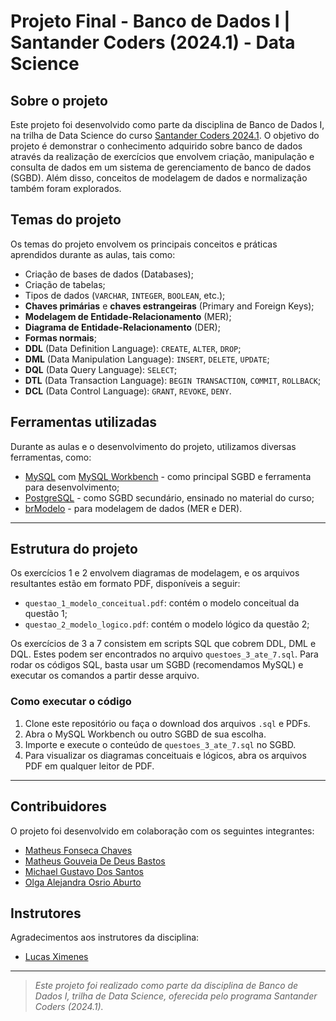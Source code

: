 # Projeto Final - Banco de Dados I | Santander Coders (2024.1) - Data Science

## Sobre o projeto

Este projeto foi desenvolvido como parte da disciplina de Banco de Dados I, na trilha de Data Science do curso [Santander Coders 2024.1](https://app.santanderopenacademy.com/pt-BR/program/santander-coders-2024). O objetivo do projeto é demonstrar o conhecimento adquirido sobre banco de dados através da realização de exercícios que envolvem criação, manipulação e consulta de dados em um sistema de gerenciamento de banco de dados (SGBD). Além disso, conceitos de modelagem de dados e normalização também foram explorados.

## Temas do projeto

Os temas do projeto envolvem os principais conceitos e práticas aprendidos durante as aulas, tais como:

- Criação de bases de dados (Databases);
- Criação de tabelas;
- Tipos de dados (`VARCHAR`, `INTEGER`, `BOOLEAN`, etc.);
- **Chaves primárias** e **chaves estrangeiras** (Primary and Foreign Keys);
- **Modelagem de Entidade-Relacionamento** (MER);
- **Diagrama de Entidade-Relacionamento** (DER);
- **Formas normais**;
- **DDL** (Data Definition Language): `CREATE`, `ALTER`, `DROP`;
- **DML** (Data Manipulation Language): `INSERT`, `DELETE`, `UPDATE`;
- **DQL** (Data Query Language): `SELECT`;
- **DTL** (Data Transaction Language): `BEGIN TRANSACTION`, `COMMIT`, `ROLLBACK`;
- **DCL** (Data Control Language): `GRANT`, `REVOKE`, `DENY`.

## Ferramentas utilizadas

Durante as aulas e o desenvolvimento do projeto, utilizamos diversas ferramentas, como:

- [MySQL](https://www.mysql.com/) com [MySQL Workbench](https://www.mysql.com/products/workbench/) - como principal SGBD e ferramenta para desenvolvimento;
- [PostgreSQL](https://www.postgresql.org/) - como SGBD secundário, ensinado no material do curso;
- [brModelo](https://app.brmodeloweb.com/) - para modelagem de dados (MER e DER).

---

## Estrutura do projeto

Os exercícios 1 e 2 envolvem diagramas de modelagem, e os arquivos resultantes estão em formato PDF, disponíveis a seguir:

- `questao_1_modelo_conceitual.pdf`: contém o modelo conceitual da questão 1;
- `questao_2_modelo_logico.pdf`: contém o modelo lógico da questão 2;

Os exercícios de 3 a 7 consistem em scripts SQL que cobrem DDL, DML e DQL. Estes podem ser encontrados no arquivo `questoes_3_ate_7.sql`. Para rodar os códigos SQL, basta usar um SGBD (recomendamos MySQL) e executar os comandos a partir desse arquivo.

### Como executar o código

1. Clone este repositório ou faça o download dos arquivos `.sql` e PDFs.
2. Abra o MySQL Workbench ou outro SGBD de sua escolha.
3. Importe e execute o conteúdo de `questoes_3_ate_7.sql` no SGBD.
4. Para visualizar os diagramas conceituais e lógicos, abra os arquivos PDF em qualquer leitor de PDF.

---

## Contribuidores

O projeto foi desenvolvido em colaboração com os seguintes integrantes:

- [Matheus Fonseca Chaves](https://github.com/matheus-chaves)
- [Matheus Gouveia De Deus Bastos](https://github.com/gouveiamdb)
- [Michael Gustavo Dos Santos](https://github.com/Michaelgsf)
- [Olga Alejandra Osrio Aburto](https://github.com/olgaosorio)

## Instrutores

Agradecimentos aos instrutores da disciplina:

- [Lucas Ximenes](https://www.linkedin.com/in/luc4sxf/)

---

> *Este projeto foi realizado como parte da disciplina de Banco de Dados I, trilha de Data Science, oferecida pelo programa Santander Coders (2024.1).*
